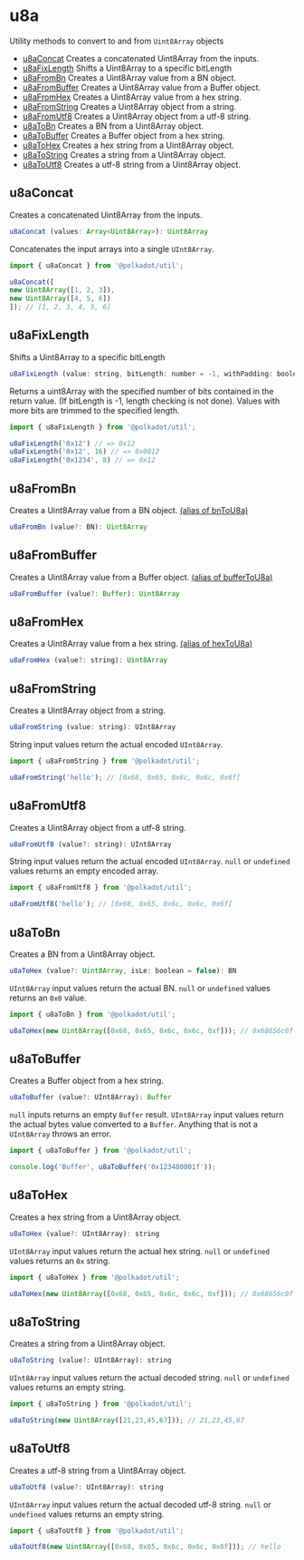 # u8a

Utility methods to convert to and from `Uint8Array` objects 

- [u8aConcat](#u8aconcat) Creates a concatenated Uint8Array from the inputs.
- [u8aFixLength](#u8afixlength) Shifts a Uint8Array to a specific bitLength
- [u8aFromBn](#u8afrombn) Creates a Uint8Array value from a BN object.
- [u8aFromBuffer](#u8afrombuffer) Creates a Uint8Array value from a Buffer object.
- [u8aFromHex](#u8afromhex) Creates a Uint8Array value from a hex string.
- [u8aFromString](#u8afromstring) Creates a Uint8Array object from a string.
- [u8aFromUtf8](#u8afromutf8) Creates a Uint8Array object from a utf-8 string.
- [u8aToBn](#u8atobn) Creates a BN from a Uint8Array object.
- [u8aToBuffer](#u8atobuffer) Creates a Buffer object from a hex string.
- [u8aToHex](#u8atohex) Creates a hex string from a Uint8Array object.
- [u8aToString](#u8atostring) Creates a string from a Uint8Array object.
- [u8aToUtf8](#u8atoutf8) Creates a utf-8 string from a Uint8Array object.

## u8aConcat

Creates a concatenated Uint8Array from the inputs. 

```js
u8aConcat (values: Array<Uint8Array>): Uint8Array
```


Concatenates the input arrays into a single `UInt8Array`.

```js
import { u8aConcat } from '@polkadot/util';

u8aConcat([
new Uint8Array([1, 2, 3]),
new Uint8Array([4, 5, 6])
]); // [1, 2, 3, 4, 5, 6]
```

## u8aFixLength

Shifts a Uint8Array to a specific bitLength 

```js
u8aFixLength (value: string, bitLength: number = -1, withPadding: boolean = false): string
```


Returns a uint8Array with the specified number of bits contained in the return value. (If bitLength is -1, length checking is not done). Values with more bits are trimmed to the specified length.

```js
import { u8aFixLength } from '@polkadot/util';

u8aFixLength('0x12') // => 0x12
u8aFixLength('0x12', 16) // => 0x0012
u8aFixLength('0x1234', 8) // => 0x12
```

## u8aFromBn

Creates a Uint8Array value from a BN object. [(alias of bnToU8a)](bn.md#bntou8a)

```js
u8aFromBn (value?: BN): Uint8Array
```





## u8aFromBuffer

Creates a Uint8Array value from a Buffer object. [(alias of bufferToU8a)](buffer.md#buffertou8a)

```js
u8aFromBuffer (value?: Buffer): Uint8Array
```





## u8aFromHex

Creates a Uint8Array value from a hex string. [(alias of hexToU8a)](hex.md#hextou8a)

```js
u8aFromHex (value?: string): Uint8Array
```





## u8aFromString

Creates a Uint8Array object from a string. 

```js
u8aFromString (value: string): UInt8Array
```


String input values return the actual encoded `UInt8Array`.

```js
import { u8aFromString } from '@polkadot/util';

u8aFromString('hello'); // [0x68, 0x65, 0x6c, 0x6c, 0x6f]
```

## u8aFromUtf8

Creates a Uint8Array object from a utf-8 string. 

```js
u8aFromUtf8 (value?: string): UInt8Array
```


String input values return the actual encoded `UInt8Array`. `null` or `undefined` values returns an empty encoded array.

```js
import { u8aFromUtf8 } from '@polkadot/util';

u8aFromUtf8('hello'); // [0x68, 0x65, 0x6c, 0x6c, 0x6f]
```

## u8aToBn

Creates a BN from a Uint8Array object. 

```js
u8aToHex (value?: Uint8Array, isLe: boolean = false): BN
```


`UInt8Array` input values return the actual BN. `null` or `undefined` values returns an `0x0` value.

```js
import { u8aToBn } from '@polkadot/util';

u8aToHex(new Uint8Array([0x68, 0x65, 0x6c, 0x6c, 0xf])); // 0x68656c0f
```

## u8aToBuffer

Creates a Buffer object from a hex string. 

```js
u8aToBuffer (value?: UInt8Array): Buffer
```


`null` inputs returns an empty `Buffer` result. `UInt8Array` input values return the actual bytes value converted to a `Buffer`. Anything that is not a `UInt8Array` throws an error.

```js
import { u8aToBuffer } from '@polkadot/util';

console.log('Buffer', u8aToBuffer('0x123480001f'));
```

## u8aToHex

Creates a hex string from a Uint8Array object. 

```js
u8aToHex (value?: UInt8Array): string
```


`UInt8Array` input values return the actual hex string. `null` or `undefined` values returns an `0x` string.

```js
import { u8aToHex } from '@polkadot/util';

u8aToHex(new Uint8Array([0x68, 0x65, 0x6c, 0x6c, 0xf])); // 0x68656c0f
```

## u8aToString

Creates a string from a Uint8Array object. 

```js
u8aToString (value?: UInt8Array): string
```


`UInt8Array` input values return the actual decoded string. `null` or `undefined` values returns an empty string.

```js
import { u8aToString } from '@polkadot/util';

u8aToString(new Uint8Array([21,23,45,67])); // 21,23,45,67
```

## u8aToUtf8

Creates a utf-8 string from a Uint8Array object. 

```js
u8aToUtf8 (value?: UInt8Array): string
```


`UInt8Array` input values return the actual decoded utf-8 string. `null` or `undefined` values returns an empty string.

```js
import { u8aToUtf8 } from '@polkadot/util';

u8aToUtf8(new Uint8Array([0x68, 0x65, 0x6c, 0x6c, 0x6f])); // hello
```